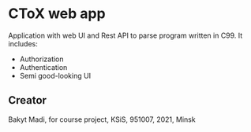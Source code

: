 # CToX web app
Application with web UI and Rest API to parse program written in C99.
It includes:
- Authorization
- Authentication
- Semi good-looking UI

## Creator
Bakyt Madi, for course project, KSiS, 951007, 2021, Minsk